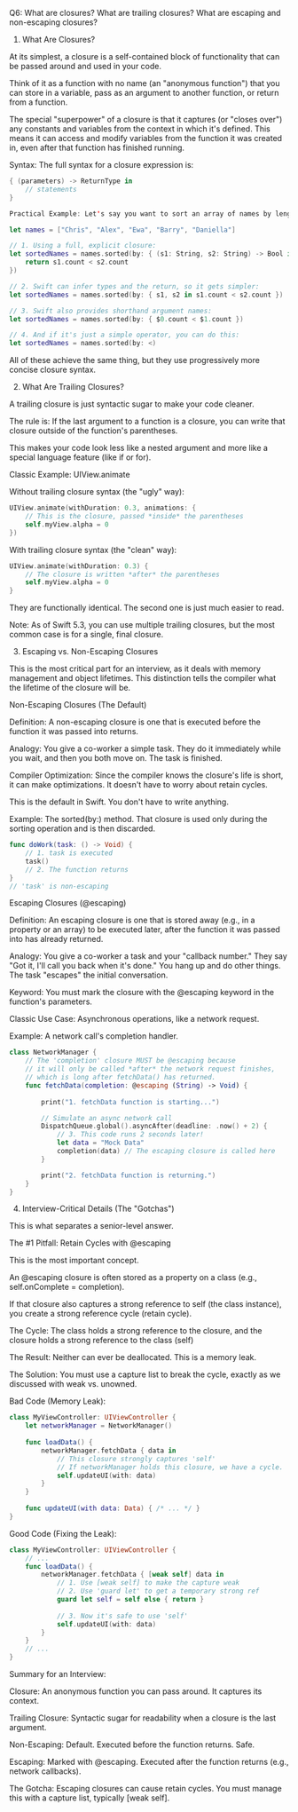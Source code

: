 
Q6: What are closures? What are trailing closures? What are escaping and non-escaping closures?

1. What Are Closures?

At its simplest, a closure is a self-contained block of functionality that can be passed around and used in your code.

Think of it as a function with no name (an "anonymous function") that you can store in a variable, pass as an argument to another function, or return from a function.

The special "superpower" of a closure is that it captures (or "closes over") any constants and variables from the context in which it's defined. This means it can access and modify variables from the function it was created in, even after that function has finished running.

Syntax: The full syntax for a closure expression is:

```swift
{ (parameters) -> ReturnType in
    // statements
}
```

```swift
Practical Example: Let's say you want to sort an array of names by length. The sorted(by:) method takes a closure as its argument.

let names = ["Chris", "Alex", "Ewa", "Barry", "Daniella"]

// 1. Using a full, explicit closure:
let sortedNames = names.sorted(by: { (s1: String, s2: String) -> Bool in
    return s1.count < s2.count
})

// 2. Swift can infer types and the return, so it gets simpler:
let sortedNames = names.sorted(by: { s1, s2 in s1.count < s2.count })

// 3. Swift also provides shorthand argument names:
let sortedNames = names.sorted(by: { $0.count < $1.count })

// 4. And if it's just a simple operator, you can do this:
let sortedNames = names.sorted(by: <)
```

All of these achieve the same thing, but they use progressively more concise closure syntax.

2. What Are Trailing Closures?

A trailing closure is just syntactic sugar to make your code cleaner.

The rule is: If the last argument to a function is a closure, you can write that closure outside of the function's parentheses.

This makes your code look less like a nested argument and more like a special language feature (like if or for).

Classic Example: UIView.animate

Without trailing closure syntax (the "ugly" way):

```swift
UIView.animate(withDuration: 0.3, animations: {
    // This is the closure, passed *inside* the parentheses
    self.myView.alpha = 0
})
```

With trailing closure syntax (the "clean" way):

```swift
UIView.animate(withDuration: 0.3) {
    // The closure is written *after* the parentheses
    self.myView.alpha = 0
}
```

They are functionally identical. The second one is just much easier to read.

Note: As of Swift 5.3, you can use multiple trailing closures, but the most common case is for a single, final closure.


3. Escaping vs. Non-Escaping Closures

This is the most critical part for an interview, as it deals with memory management and object lifetimes. This distinction tells the compiler what the lifetime of the closure will be.

Non-Escaping Closures (The Default)

Definition: A non-escaping closure is one that is executed before the function it was passed into returns.

Analogy: You give a co-worker a simple task. They do it immediately while you wait, and then you both move on. The task is finished.

Compiler Optimization: Since the compiler knows the closure's life is short, it can make optimizations. It doesn't have to worry about retain cycles.

This is the default in Swift. You don't have to write anything.

Example: The sorted(by:) method. That closure is used only during the sorting operation and is then discarded.

```swift
func doWork(task: () -> Void) {
    // 1. task is executed
    task()
    // 2. The function returns
}
// 'task' is non-escaping
```

Escaping Closures (@escaping)

Definition: An escaping closure is one that is stored away (e.g., in a property or an array) to be executed later, after the function it was passed into has already returned.

Analogy: You give a co-worker a task and your "callback number." They say "Got it, I'll call you back when it's done." You hang up and do other things. The task "escapes" the initial conversation.

Keyword: You must mark the closure with the @escaping keyword in the function's parameters.

Classic Use Case: Asynchronous operations, like a network request.

Example: A network call's completion handler.

```swift
class NetworkManager {
    // The 'completion' closure MUST be @escaping because
    // it will only be called *after* the network request finishes,
    // which is long after fetchData() has returned.
    func fetchData(completion: @escaping (String) -> Void) {
        
        print("1. fetchData function is starting...")

        // Simulate an async network call
        DispatchQueue.global().asyncAfter(deadline: .now() + 2) {
            // 3. This code runs 2 seconds later!
            let data = "Mock Data"
            completion(data) // The escaping closure is called here
        }

        print("2. fetchData function is returning.")
    }
}
```


4. Interview-Critical Details (The "Gotchas")

This is what separates a senior-level answer.

The #1 Pitfall: Retain Cycles with @escaping

This is the most important concept.

An @escaping closure is often stored as a property on a class (e.g., self.onComplete = completion).

If that closure also captures a strong reference to self (the class instance), you create a strong reference cycle (retain cycle).

The Cycle: The class holds a strong reference to the closure, and the closure holds a strong reference to the class (self)

The Result: Neither can ever be deallocated. This is a memory leak.

The Solution: You must use a capture list to break the cycle, exactly as we discussed with weak vs. unowned.

Bad Code (Memory Leak):

```swift
class MyViewController: UIViewController {
    let networkManager = NetworkManager()
    
    func loadData() {
        networkManager.fetchData { data in
            // This closure strongly captures 'self'
            // If networkManager holds this closure, we have a cycle.
            self.updateUI(with: data) 
        }
    }
    
    func updateUI(with data: Data) { /* ... */ }
}
```

Good Code (Fixing the Leak):

```swift
class MyViewController: UIViewController {
    // ...
    func loadData() {
        networkManager.fetchData { [weak self] data in
            // 1. Use [weak self] to make the capture weak
            // 2. Use 'guard let' to get a temporary strong ref
            guard let self = self else { return }
            
            // 3. Now it's safe to use 'self'
            self.updateUI(with: data)
        }
    }
    // ...
}
```

Summary for an Interview:

Closure: An anonymous function you can pass around. It captures its context.

Trailing Closure: Syntactic sugar for readability when a closure is the last argument.

Non-Escaping: Default. Executed before the function returns. Safe.

Escaping: Marked with @escaping. Executed after the function returns (e.g., network callbacks).

The Gotcha: Escaping closures can cause retain cycles. You must manage this with a capture list, typically [weak self].


